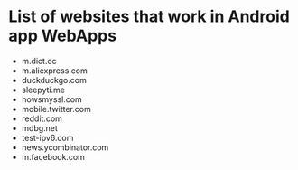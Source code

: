 # List of websites that work in Android app WebApps

- m.dict.cc
- m.aliexpress.com
- duckduckgo.com
- sleepyti.me
- howsmyssl.com
- mobile.twitter.com
- reddit.com
- mdbg.net
- test-ipv6.com
- news.ycombinator.com
- m.facebook.com
